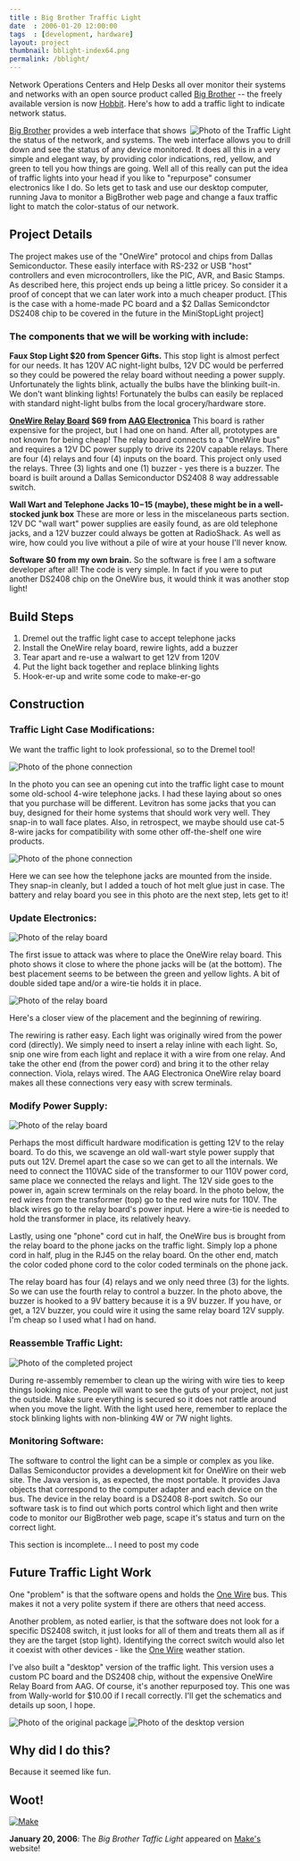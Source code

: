 ```yaml
---
title : Big Brother Traffic Light
date  : 2006-01-20 12:00:00
tags  : [development, hardware]
layout: project
thumbnail: bblight-index64.png
permalink: /bblight/
---
```

Network Operations Centers and Help Desks all over monitor their systems and networks with an open source product called [Big Brother][bigbrother] -- the freely available version is now [Hobbit][hobbit]. Here's how to add a traffic light to indicate network status.

<img style="float: right;" src="{{site.baseurl}}/assets/bblight-LightComplete1.png" alt="Photo of the Traffic Light" />

[Big Brother][bigbrother] provides a web interface that shows the status of the network, and systems. The web interface allows you to drill down and see the status of any device monitored. It does all this in a very simple and elegant way, by providing color indications, red, yellow, and green to tell you how things are going. Well all of this really can put the idea of traffic lights into your head if you like to "repurpose" consumer electronics like I do. So lets get to task and use our desktop computer, running Java to monitor a BigBrother web page and change a faux traffic light to match the color-status of our network.

## Project Details
The project makes use of the "OneWire" protocol and chips from Dallas Semiconductor. These easily interface with RS-232 or USB "host" controllers and even microcontrollers, like the PIC, AVR, and Basic Stamps. As described here, this project ends up being a little pricey. So  consider it a proof of concept that we can later work into a much cheaper product. [This is the case with a home-made PC board and a $2 Dallas Semicondctor DS2408 chip to be covered in the future in the MiniStopLight project]

### The components that we will be working with include:

**Faux Stop Light $20 from Spencer Gifts.**
This stop light is almost perfect for our needs. It has 120V AC night-light bulbs, 12V DC would be perferred so they could be powered the relay board without needing a power supply. Unfortunately the lights blink, actually the bulbs have the blinking built-in. We don't want blinking lights! Fortunately the bulbs can easily be replaced with standard night-light bulbs from the local grocery/hardware store.

**<a href="http://www.aagelectronica.com/aag/index.html">OneWire Relay Board</a> $69 from <a href="http://www.aagelectronica.com">AAG Electronica</a>**
This board is rather expensive for the project, but I had one on hand. After all, prototypes are not known for being cheap! The relay board connects to a "OneWire bus" and requires a 12V DC power supply to drive its 220V capable relays. There are four (4) relays and four (4) inputs on the board. This project only used the relays. Three (3) lights and one (1) buzzer - yes there is a buzzer. The board is built around a Dallas Semiconductor DS2408 8 way addressable switch.

**Wall Wart and Telephone Jacks $10-$15 (maybe), these might be in a well-stocked junk box**
These are more or less in the miscelaneous parts section. 12V DC "wall wart" power supplies are easily found, as are old telephone jacks, and a 12V buzzer could always be gotten at RadioShack. As well as wire, how could you live without a pile of wire at your house I'll never know.

**Software $0 from my own brain.**
So the software is free I am a software developer after all! The code is very simple. In fact if you were to put another DS2408 chip on the OneWire bus, it would think it was another stop light!

## Build Steps

1. Dremel out the traffic light case to accept telephone jacks
2. Install the OneWire relay board, rewire lights, add a buzzer
3. Tear apart and re-use a walwart to get 12V from 120V
4. Put the light back together and replace blinking lights
5. Hook-er-up and write some code to make-er-go

## Construction

### Traffic Light Case Modifications:

We want the traffic light to look professional, so to the Dremel tool!

![Photo of the phone connection]({{site.baseurl}}/assets/bblight-PhoneConnection1.png)

In the photo you can see an opening cut into the traffic light case to mount some old-school 4-wire telephone jacks. I had these laying about so ones that you purchase will be different. Levitron has some jacks that you can buy, designed for their home systems that should work very well. They snap-in to wall face plates. Also, in retrospect, we maybe should use cat-5 8-wire jacks for compatibility with some other off-the-shelf one wire products.

![Photo of the phone connection]({{site.baseurl}}/assets/bblight-PhoneConnection2.png)

Here we can see how the telephone jacks are mounted from the inside. They snap-in cleanly, but I added a touch of hot melt glue just in case. The battery and relay board you see in this photo are the next step, lets get to it!

### Update Electronics:

![Photo of the relay board]({{site.baseurl}}/assets/bblight-RelayBoard3.png)

The first issue to attack was where to place the OneWire relay board. This photo shows it close to where the phone jacks will be (at the bottom). The best placement seems to be between the green and yellow lights. A bit of double sided tape and/or a wire-tie holds it in place.

![Photo of the relay board]({{site.baseurl}}/assets/bblight-RelayBoard2.png)

Here's a closer view of the placement and the beginning of rewiring.

The rewiring is rather easy. Each light was originally wired from the power cord (directly). We simply need to insert a relay inline with each light. So, snip one wire from each light and replace it with a wire from one relay. And take the other end (from the power cord) and bring it to the other relay connection. Viola, relays wired. The AAG Electronica OneWire relay board makes all these connections very easy with screw terminals.

### Modify Power Supply:

![Photo of the relay board]({{site.baseurl}}/assets/bblight-RelayBoard1.png)

Perhaps the most difficult hardware modification is getting 12V to the relay board. To do this, we scavenge an old wall-wart style power supply that puts out 12V. Dremel apart the case so we can get to all the internals. We need to connect the 110VAC side of the transformer to our 110V power cord, same place we connected the relays and light. The 12V side goes to the power in, again screw terminals on the relay board. In the photo below, the red wires from the transformer (top) go to the red wire nuts for 110V. The black wires go to the relay board's power input. Here a wire-tie is needed to hold the transformer in place, its relatively heavy.

Lastly, using one "phone" cord cut in half, the OneWire bus is brought from the relay board to the phone jacks on the traffic light. Simply lop a phone cord in half, plug in the RJ45 on the relay board. On the other end, match the color coded phone cord to the color coded terminals on the phone jack.

The relay board has four (4) relays and we only need three (3) for the lights. So we can use the fourth relay to control a buzzer. In the photo above, the buzzer is hooked to a 9V battery because it is a 9V buzzer. If you have, or get, a 12V buzzer, you could wire it using the same relay board 12V supply. I'm cheap so I used what I had on hand.

### Reassemble Traffic Light:

![Photo of the completed project]({{site.baseurl}}/assets/bblight-LightComplete1.png)

During re-assembly remember to clean up the wiring with wire ties to keep things looking nice. People will want to see the guts of your project, not just the outside. Make sure everything is secured so it does not rattle around when you move the light. With the light used here, remember to replace the stock blinking lights with non-blinking 4W or 7W night lights.

### Monitoring Software:
The software to control the light can be a simple or complex as you like. Dallas Semiconductor provides a development kit for OneWire on their web site. The Java version is, as expected, the most portable. It provides Java objects that correspond to the computer adapter and each device on the bus. The device in the relay board is a DS2408 8-port switch. So our software task is to find out which ports control which light and then write code to monitor our BigBrother web page, scape it's status and turn on the correct light.

This section is incomplete... I need to post my code

## Future Traffic Light Work
One "problem" is that the software opens and holds the [One Wire][onewire] bus. This makes it not a very polite system if there are others that need access.

Another problem, as noted earlier, is that the software does not look for a specific DS2408 switch, it just looks for all of them and treats them all as if they are the target (stop light). Identifying the correct switch would also let it coexist with other devices - like the [One Wire][onewire] weather station.

I've also built a "desktop" version of the traffic light. This version uses a custom PC board and the DS2408 chip, without the expensive OneWire Relay Board from AAG. Of course, it's another repurposed toy. This one was from Wally-world for $10.00 if I recall correctly. I'll get the schematics and details up soon, I hope.

![Photo of the original package]({{site.baseurl}}/assets/bblight-DesktopTrafficLight01.png)
![Photo of the desktop version]({{site.baseurl}}/assets/bblight-DesktopTrafficLight02.png)

## Why did I do this?

Because it seemed like fun.

## Woot!

[![Make](https://s0.wp.com/wp-content/themes/vip/makeblog/img/make-logo.png)][make-article]

**January 20, 2006**: The _Big Brother Taffic Light_ appeared on [Make's][make-article] website!



 [bigbrother]: href="http://www.bb4.org/
 [hobbit]: http://hobbitmon.sourceforge.net
 [onewire]: http://www.maxim-ic.com/1-Wire.cfm
 [make]: http://makezine.com
 [make-article]: http://makezine.com/2006/01/20/make-a-bigbrother-traffic/